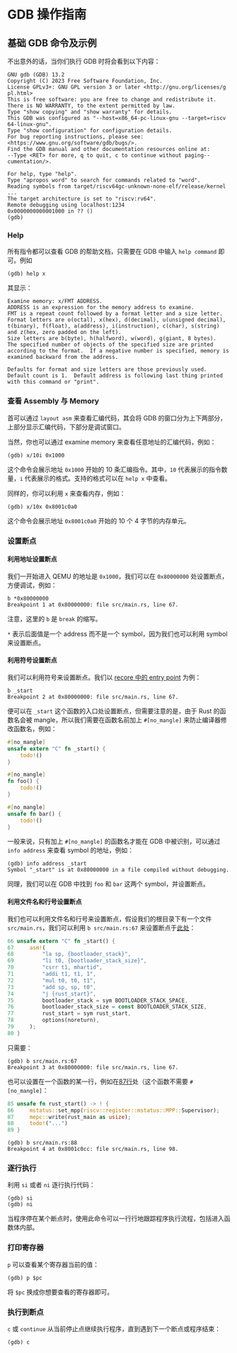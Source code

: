 # GDB 操作指南

## 基础 GDB 命令及示例

不出意外的话，当你们执行 GDB 时将会看到以下内容：

```plain
GNU gdb (GDB) 13.2
Copyright (C) 2023 Free Software Foundation, Inc.
License GPLv3+: GNU GPL version 3 or later <http://gnu.org/licenses/g
pl.html>
This is free software: you are free to change and redistribute it.
There is NO WARRANTY, to the extent permitted by law.
Type "show copying" and "show warranty" for details.
This GDB was configured as "--host=x86_64-pc-linux-gnu --target=riscv
64-linux-gnu".
Type "show configuration" for configuration details.
For bug reporting instructions, please see:
<https://www.gnu.org/software/gdb/bugs/>.
Find the GDB manual and other documentation resources online at:
--Type <RET> for more, q to quit, c to continue without paging--
cumentation/>.

For help, type "help".
Type "apropos word" to search for commands related to "word".
Reading symbols from target/riscv64gc-unknown-none-elf/release/kernel
...
The target architecture is set to "riscv:rv64".
Remote debugging using localhost:1234
0x0000000000001000 in ?? ()
(gdb) 
```

### Help

所有指令都可以查看 GDB 的帮助文档，只需要在 GDB 中输入 `help command` 即可。例如

```plain
(gdb) help x
```

其显示：

```plain
Examine memory: x/FMT ADDRESS.
ADDRESS is an expression for the memory address to examine.
FMT is a repeat count followed by a format letter and a size letter.
Format letters are o(octal), x(hex), d(decimal), u(unsigned decimal), t(binary), f(float), a(address), i(instruction), c(char), s(string) and z(hex, zero padded on the left).
Size letters are b(byte), h(halfword), w(word), g(giant, 8 bytes).
The specified number of objects of the specified size are printed according to the format.  If a negative number is specified, memory is examined backward from the address.

Defaults for format and size letters are those previously used.
Default count is 1.  Default address is following last thing printed
with this command or "print".
```

### 查看 Assembly 与 Memory

首可以通过 `layout asm` 来查看汇编代码，其会将 GDB 的窗口分为上下两部分，上部分显示汇编代码，下部分是调试窗口。

当然，你也可以通过 examine memory 来查看任意地址的汇编代码，例如：

```plain
(gdb) x/10i 0x1000
```

这个命令会展示地址 `0x1000` 开始的 10 条汇编指令。其中，`10` 代表展示的指令数量，`i` 代表展示的格式。支持的格式可以在 `help x` 中查看。

同样的，你可以利用 `x` 来查看内存，例如：

```plain
(gdb) x/10x 0x8001c0a0
```

这个命令会展示地址 `0x8001c0a0` 开始的 10 个 4 字节的内存单元。

### 设置断点

#### 利用地址设置断点

我们一开始进入 QEMU 的地址是 `0x1000`，我们可以在 `0x80000000` 处设置断点，方便调试，例如：

```plain
b *0x80000000
Breakpoint 1 at 0x80000000: file src/main.rs, line 67.
```

注意，这里的 `b` 是 `break` 的缩写。

`*` 表示后面值是一个 address 而不是一个 symbol，因为我们也可以利用 symbol 来设置断点。

#### 利用符号设置断点

我们可以利用符号来设置断点。我们以 [recore 中的 entry point](https://github.com/Celve/recore/blob/4986f29038c19fc09dde544f86098d732ce34abf/kernel/src/main.rs#L66) 为例：

```plain
b _start
Breakpoint 2 at 0x80000000: file src/main.rs, line 67.
```

便可以在 `_start` 这个函数的入口处设置断点，但需要注意的是，由于 Rust 的函数名会被 mangle，所以我们需要在函数名前加上 `#[no_mangle]` 来防止编译器修改函数名，例如：

```rust
#[no_mangle]
unsafe extern "C" fn _start() {
    todo!()
}

#[no_mangle]
fn foo() {
    todo!()
}

#[no_mangle]
unsafe fn bar() {
    todo!()
}
```

一般来说，只有加上 `#[no_mangle]` 的函数名才能在 GDB 中被识别，可以通过 `info address` 来查看 symbol 的地址，例如：

```plain
(gdb) info address _start
Symbol "_start" is at 0x80000000 in a file compiled without debugging.
```

同理，我们可以在 GDB 中找到 `foo` 和 `bar` 这两个 symbol，并设置断点。

#### 利用文件名和行号设置断点

我们也可以利用文件名和行号来设置断点，假设我们的根目录下有一个文件 `src/main.rs`，我们可以利用 `b src/main.rs:67` 来设置断点于[此处](https://github.com/Celve/recore/blob/4986f29038c19fc09dde544f86098d732ce34abf/kernel/src/main.rs#L67)：

```rust
66 unsafe extern "C" fn _start() {
67     asm!(
68         "la sp, {bootloader_stack}",
69         "li t0, {bootloader_stack_size}",
70         "csrr t1, mhartid",
71         "addi t1, t1, 1",
72         "mul t0, t0, t1",
73         "add sp, sp, t0",
74         "j {rust_start}",
75         bootloader_stack = sym BOOTLOADER_STACK_SPACE,
76         bootloader_stack_size = const BOOTLOADER_STACK_SIZE,
77         rust_start = sym rust_start,
78         options(noreturn),
79     );
80 }
```

只需要：

```plain
(gdb) b src/main.rs:67
Breakpoint 3 at 0x80000000: file src/main.rs, line 67.
```

也可以设置在一个函数的某一行，例如在[87行](https://github.com/Celve/recore/blob/4986f29038c19fc09dde544f86098d732ce34abf/kernel/src/main.rs#L88)处（这个函数不需要 `#[no_mangle]`：

```rust
85 unsafe fn rust_start() -> ! {
86     mstatus::set_mpp(riscv::register::mstatus::MPP::Supervisor);
87     mepc::write(rust_main as usize);
88     todo!("...")
89 }
```

```gdb
(gdb) b src/main.rs:88
Breakpoint 4 at 0x8001c0cc: file src/main.rs, line 98.
```

### 逐行执行

利用 `si` 或者 `ni` 逐行执行代码：

```plain
(gdb) si
(gdb) ni
```

当程序停在某个断点时，使用此命令可以一行行地跟踪程序执行流程，包括进入函数体内部。

### 打印寄存器

`p` 可以查看某个寄存器当前的值：

```plain
(gdb) p $pc
```

将 `$pc` 换成你想要查看的寄存器即可。

### 执行到断点

`c` 或 `continue` 从当前停止点继续执行程序，直到遇到下一个断点或程序结束：

```plain
(gdb) c
```
